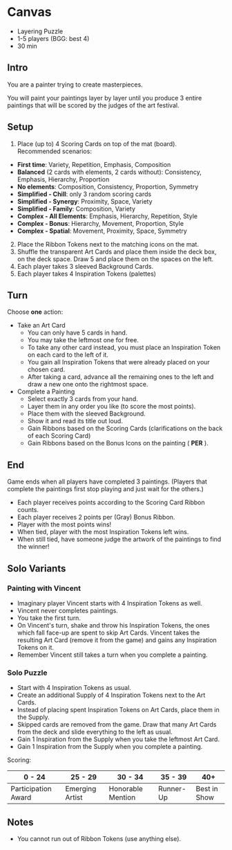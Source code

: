# Canvas

- Layering Puzzle
- 1-5 players (BGG: best 4)
- 30 min

## Intro

You are a painter trying to create masterpieces.

You will paint your paintings layer by layer until you produce 3 entire paintings that will be scored by the judges of the art festival.

## Setup

1. Place (up to) 4 Scoring Cards on top of the mat (board).  
  Recommended scenarios:
  - **First time**: Variety, Repetition, Emphasis, Composition
  - **Balanced** (2 cards with elements, 2 cards without): Consistency, Emphasis, Hierarchy, Proportion
  - **No elements**: Composition, Consistency, Proportion, Symmetry
  - **Simplified - Chill**: only 3 random scoring cards
  - **Simplified - Synergy**: Proximity, Space, Variety
  - **Simplified - Family**: Composition, Variety
  - **Complex - All Elements**: Emphasis, Hierarchy, Repetition, Style
  - **Complex - Bonus**: Hierarchy, Movement, Proportion, Style
  - **Complex - Spatial**: Movement, Proximity, Space, Symmetry
2. Place the Ribbon Tokens next to the matching icons on the mat.
3. Shuffle the transparent Art Cards and place them inside the deck box, on the deck space. Draw 5 and place them on the spaces on the left.
4. Each player takes 3 sleeved Background Cards.
5. Each player takes 4 Inspiration Tokens (palettes)

## Turn

Choose **one** action:
- Take an Art Card
  - You can only have 5 cards in hand.
  - You may take the leftmost one for free.
  - To take any other card instead, you must place an Inspiration Token on each card to the left of it.
  - You gain all Inspiration Tokens that were already placed on your chosen card.
  - After taking a card, advance all the remaining ones to the left and draw a new one onto the rightmost space.
- Complete a Painting
  - Select exactly 3 cards from your hand.
  - Layer them in any order you like (to score the most points).
  - Place them with the sleeved Background.
  - Show it and read its title out loud.
  - Gain Ribbons based on the Scoring Cards (clarifications on the back of each Scoring Card)
  - Gain Ribbons based on the Bonus Icons on the painting (<Gray Bonus Ribbon> **PER** <Element>).

## End

Game ends when all players have completed 3 paintings. (Players that complete the paintings first stop playing and just wait for the others.)

- Each player receives points according to the Scoring Card Ribbon counts.
- Each player receives 2 points per (Gray) Bonus Ribbon.
- Player with the most points wins!
- When tied, player with the most Inspiration Tokens left wins.
- When still tied, have someone judge the artwork of the paintings to find the winner!

## Solo Variants

### Painting with Vincent

- Imaginary player Vincent starts with 4 Inspiration Tokens as well.
- Vincent never completes paintings.
- You take the first turn.
- On Vincent's turn, shake and throw his Inspiration Tokens, the ones which fall face-up are spent to skip Art Cards.
  Vincent takes the resulting Art Card (remove it from the game) and gains any Inspiration Tokens on it.
- Remember Vincent still takes a turn when you complete a painting.

### Solo Puzzle

- Start with 4 Inspiration Tokens as usual.
- Create an additional Supply of 4 Inspiration Tokens next to the Art Cards.
- Instead of placing spent Inspiration Tokens on Art Cards, place them in the Supply.
- Skipped cards are removed from the game. Draw that many Art Cards from the deck and slide everything to the left as usual.
- Gain 1 Inspiration from the Supply when you take the leftmost Art Card.
- Gain 1 Inspiration from the Supply when you complete a painting.

Scoring:

| 0 - 24              | 25 - 29         | 30 - 34           | 35 - 39   | 40+          |
| ------------------- | --------------- | ----------------- | --------- | ------------ |
| Participation Award | Emerging Artist | Honorable Mention | Runner-Up | Best in Show |


## Notes
  
- You cannot run out of Ribbon Tokens (use anything else).





